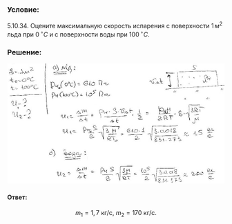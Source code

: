 ###  Условие:

$5.10.34.$ Оцените максимальную скорость испарения с поверхности $1 \,м^2$ льда при $0 \,^{\circ}C$ и с поверхности воды при $100 \,^{\circ}C$.

###  Решение:

![|640x355, 67%](../../img/5.10.34/1.jpg)

#### Ответ:

$$
m_{1}=1{,}7\mathrm{~кг/с},~m_{2}=170\mathrm{~кг/с}.
$$